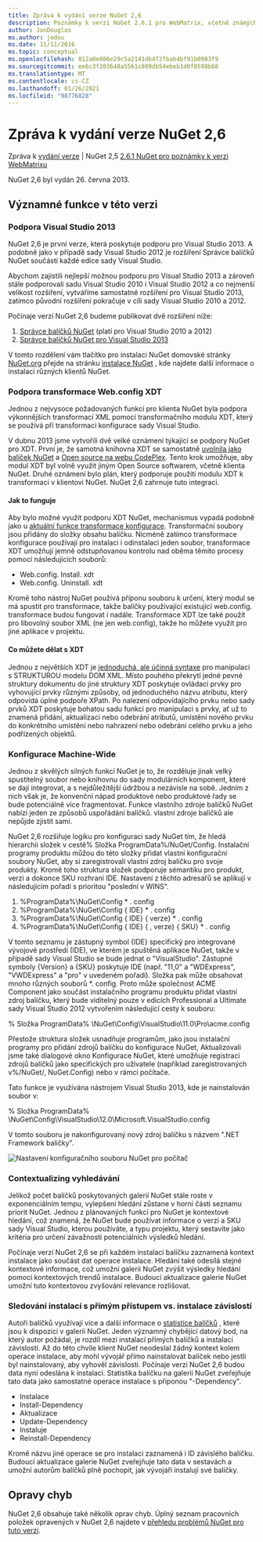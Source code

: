 ```yaml
---
title: Zpráva k vydání verze NuGet 2,6
description: Poznámky k verzi NuGet 2.6.1 pro WebMatrix, včetně známých problémů, oprav chyb, přidaných funkcí a chcete odeslat obecnou.
author: JonDouglas
ms.author: jodou
ms.date: 11/11/2016
ms.topic: conceptual
ms.openlocfilehash: 812a0e806e29c5a2141db4f2fbab4bf91b0983f9
ms.sourcegitcommit: ee6c3f203648a5561c809db54ebeb1d0f0598b68
ms.translationtype: MT
ms.contentlocale: cs-CZ
ms.lasthandoff: 01/26/2021
ms.locfileid: "98776828"
---
```

# <a name="nuget-26-release-notes"></a>Zpráva k vydání verze NuGet 2,6

Zpráva k [vydání verze](../release-notes/nuget-2.5.md)  |  NuGet 2,5 [2.6.1 NuGet pro poznámky k verzi WebMatrixu](../release-notes/nuget-2.6.1-for-webmatrix.md)

NuGet 2,6 byl vydán 26. června 2013.

## <a name="notable-features-in-the-release"></a>Významné funkce v této verzi

### <a name="support-for-visual-studio-2013"></a>Podpora Visual Studio 2013

NuGet 2,6 je první verze, která poskytuje podporu pro Visual Studio 2013. A podobně jako v případě sady Visual Studio 2012 je rozšíření Správce balíčků NuGet součástí každé edice sady Visual Studio.

Abychom zajistili nejlepší možnou podporu pro Visual Studio 2013 a zároveň stále podporovali sadu Visual Studio 2010 i Visual Studio 2012 a co nejmenší velikost rozšíření, vytváříme samostatné rozšíření pro Visual Studio 2013, zatímco původní rozšíření pokračuje v cíli sady Visual Studio 2010 a 2012.

Počínaje verzí NuGet 2,6 budeme publikovat dvě rozšíření níže:

1. [Správce balíčků NuGet](https://marketplace.visualstudio.com/items?itemName=NuGetTeam.NuGetPackageManager) (platí pro Visual Studio 2010 a 2012)
1. [Správce balíčků NuGet pro Visual Studio 2013](https://marketplace.visualstudio.com/items?itemName=NuGetTeam.NuGetPackageManagerforVisualStudio2013)

V tomto rozdělení vám tlačítko pro instalaci NuGet domovské stránky [NuGet.org](https://nuget.org) přejde na stránku [instalace NuGet](../install-nuget-client-tools.md) , kde najdete další informace o instalaci různých klientů NuGet.

<a name="xdt"></a>

### <a name="xdt-webconfig-transformation-support"></a>Podpora transformace Web.config XDT

Jednou z nejvysoce požadovaných funkcí pro klienta NuGet byla podpora výkonnějších transformací XML pomocí transformačního modulu XDT, který se používá při transformaci konfigurace sady Visual Studio.

V dubnu 2013 jsme vytvořili dvě velké oznámení týkající se podpory NuGet pro XDT. První je, že samotná knihovna XDT se samostatně [uvolnila jako balíček NuGet](https://nuget.org/packages/Microsoft.Web.Xdt) a [Open source na webu CodePlex](http://xdt.codeplex.com/). Tento krok umožňuje, aby modul XDT byl volně využit jiným Open Source softwarem, včetně klienta NuGet. Druhé oznámení bylo plán, který podporuje použití modulu XDT k transformaci v klientovi NuGet. NuGet 2,6 zahrnuje tuto integraci.

#### <a name="how-it-works"></a>Jak to funguje

Aby bylo možné využít podporu XDT NuGet, mechanismus vypadá podobně jako u [aktuální funkce transformace konfigurace](../create-packages/source-and-config-file-transformations.md).
Transformační soubory jsou přidány do složky obsahu balíčku. Nicméně zatímco transformace konfigurace používají pro instalaci i odinstalaci jeden soubor, transformace XDT umožňují jemně odstupňovanou kontrolu nad oběma těmito procesy pomocí následujících souborů:

- Web.config. Install. xdt
- Web.config. Uninstall. xdt

Kromě toho nástroj NuGet používá příponu souboru k určení, který modul se má spustit pro transformace, takže balíčky používající existující web.config. transformace budou fungovat i nadále. Transformace XDT lze také použít pro libovolný soubor XML (ne jen web.config), takže ho můžete využít pro jiné aplikace v projektu.

#### <a name="what-you-can-do-with-xdt"></a>Co můžete dělat s XDT

Jednou z největších XDT je [jednoduchá, ale účinná syntaxe](/previous-versions/aspnet/dd465326(v=vs.110)) pro manipulaci s STRUKTUROU modelu DOM XML. Místo pouhého překrytí jedné pevné struktury dokumentu do jiné struktury XDT poskytuje ovládací prvky pro vyhovující prvky různými způsoby, od jednoduchého názvu atributu, který odpovídá úplné podpoře XPath. Po nalezení odpovídajícího prvku nebo sady prvků XDT poskytuje bohatou sadu funkcí pro manipulaci s prvky, ať už to znamená přidání, aktualizaci nebo odebrání atributů, umístění nového prvku do konkrétního umístění nebo nahrazení nebo odebrání celého prvku a jeho podřízených objektů.

### <a name="machine-wide-configuration"></a>Konfigurace Machine-Wide

Jednou z skvělých silných funkcí NuGet je to, že rozděluje jinak velký spustitelný soubor nebo knihovnu do sady modulárních komponent, které se dají integrovat, a s nejdůležitější údržbou a nezávisle na sobě. Jedním z nich však je, že konvenční nápad produktové nebo produktové řady se bude potenciálně více fragmentovat.
Funkce vlastního zdroje balíčků NuGet nabízí jeden ze způsobů uspořádání balíčků. vlastní zdroje balíčků ale nepůjde zjistit sami.

NuGet 2,6 rozšiřuje logiku pro konfiguraci sady NuGet tím, že hledá hierarchii složek v cestě% Složka ProgramData%/NuGet/Config. Instalační programy produktu můžou do této složky přidat vlastní konfigurační soubory NuGet, aby si zaregistrovali vlastní zdroj balíčku pro svoje produkty. Kromě toho struktura složek podporuje sémantiku pro produkt, verzi a dokonce SKU rozhraní IDE. Nastavení z těchto adresářů se aplikují v následujícím pořadí s prioritou "poslední v WINS".

1. %ProgramData%\NuGet\Config \* . config
2. %ProgramData%\NuGet\Config \{ IDE} \* . config
3. %ProgramData%\NuGet\Config \{ IDE} \{ verze} \* . config
4. %ProgramData%\NuGet\Config \{ IDE} \{ , verze} \{ SKU} \* . config

V tomto seznamu je zástupný symbol {IDE} specifický pro integrované vývojové prostředí (IDE), ve kterém je spuštěná aplikace NuGet, takže v případě sady Visual Studio se bude jednat o "VisualStudio". Zástupné symboly {Version} a {SKU} poskytuje IDE (např. "11,0" a "WDExpress", "VWDExpress" a "pro" v uvedeném pořadí). Složka pak může obsahovat mnoho různých souborů *. config.
Proto může společnost ACME Component jako součást instalačního programu produktu přidat vlastní zdroj balíčku, který bude viditelný pouze v edicích Professional a Ultimate sady Visual Studio 2012 vytvořením následující cesty k souboru:

% Složka ProgramData% \NuGet\Config\VisualStudio\11.0\Pro\acme.config

Přestože struktura složek usnadňuje programům, jako jsou instalační programy pro přidání zdrojů balíčku do konfigurace NuGet, Aktualizovali jsme také dialogové okno Konfigurace NuGet, které umožňuje registraci zdrojů balíčků jako specifických pro uživatele (například zaregistrovaných v%/NuGet/, NuGet.Config) nebo v rámci počítače.

Tato funkce je využívána nástrojem Visual Studio 2013, kde je nainstalován soubor v:

% Složka ProgramData% \NuGet\Config\VisualStudio\12.0\Microsoft.VisualStudio.config

V tomto souboru je nakonfigurovaný nový zdroj balíčku s názvem ".NET Framework balíčky".

![Nastavení konfiguračního souboru NuGet pro počítač](./media/NuGet-Config-File-Machine-Wide.png)

### <a name="contextualizing-search"></a>Contextualizing vyhledávání

Jelikož počet balíčků poskytovaných galerií NuGet stále roste v exponenciálním tempu, vylepšení hledání zůstane v horní části seznamu priorit NuGet. Jednou z plánovaných funkcí pro NuGet je kontextové hledání, což znamená, že NuGet bude používat informace o verzi a SKU sady Visual Studio, kterou používáte, a typu projektu, který sestavíte jako kritéria pro určení závažnosti potenciálních výsledků hledání.

Počínaje verzí NuGet 2,6 se při každém instalaci balíčku zaznamená kontext instalace jako součást dat operace instalace.  Hledání také odesílá stejné kontextové informace, což umožní galerii NuGet zvýšit výsledky hledání pomocí kontextových trendů instalace.  Budoucí aktualizace galerie NuGet umožní tuto kontextovou zvyšování relevance rozlišovat.

### <a name="tracking-direct-installs-vs-dependency-installs"></a>Sledování instalací s přímým přístupem vs. instalace závislostí

Autoři balíčků využívají více a další informace o [statistice balíčků](http://blog.nuget.org/20130226/Introducing-Package-Statistics.html) , které jsou k dispozici v galerii NuGet.  Jeden významný chybějící datový bod, na který autor požádal, je rozdíl mezi instalací přímých balíčků a instalací závislostí.  Až do této chvíle klient NuGet neodeslal žádný kontext kolem operace instalace, aby mohl vývojář přímo nainstalovat balíček nebo jestli byl nainstalovaný, aby vyhověl závislosti.
Počínaje verzí NuGet 2,6 budou data nyní odeslána k instalaci.  Statistika balíčku na galerii NuGet zveřejňuje tato data jako samostatné operace instalace s příponou "-Dependency".

* Instalace
* Install-Dependency
* Aktualizace
* Update-Dependency
* Instaluje
* Reinstall-Dependency

Kromě názvu jiné operace se pro instalaci zaznamená i ID závislého balíčku.  Budoucí aktualizace galerie NuGet zveřejňuje tato data v sestavách a umožní autorům balíčků plně pochopit, jak vývojáři instalují své balíčky.

## <a name="bug-fixes"></a>Opravy chyb

NuGet 2,6 obsahuje také několik oprav chyb. Úplný seznam pracovních položek opravených v NuGet 2,6 najdete v [přehledu problémů NuGet pro tuto verzi](https://nuget.codeplex.com/workitem/list/advanced?keyword=&status=Closed&type=All&priority=All&release=NuGet%202.6&assignedTo=All&component=All&sortField=LastUpdatedDate&sortDirection=Descending&page=0&reasonClosed=All).